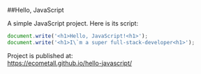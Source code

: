 ##Hello, JavaScript

A simple JavaScript project.
Here is its script:

```javascript
document.write('<h1>Hello, JavaScript!<h1>');
document.write('<h1>I\`m a super full-stack-developer<h1>');  

```

<span>Project is published at:  
https://ecometall.github.io/hello-javascript/</span>